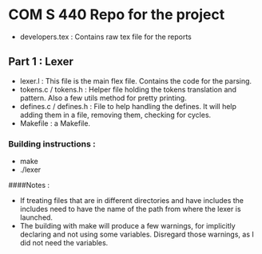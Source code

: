 # COM S 440 Repo for the project

- developers.tex : Contains raw tex file for the reports

## Part 1 : Lexer 
- lexer.l : This file is the main flex file. Contains the code for the parsing. 
- tokens.c / tokens.h : Helper file holding the tokens translation and pattern. Also a few utils method for pretty printing. 
- defines.c / defines.h : File to help handling the defines. It will help adding them in a file, removing them, checking for cycles. 
- Makefile : a Makefile. 

### Building instructions : 
- make
- ./lexer <file> 

####Notes : 
- If treating files that are in different directories and have includes the includes need to have the name of the path from where the lexer is launched. 
- The building with make will produce a few warnings, for implicitly declaring and not using some variables. Disregard those warnings, as I did not need the variables. 